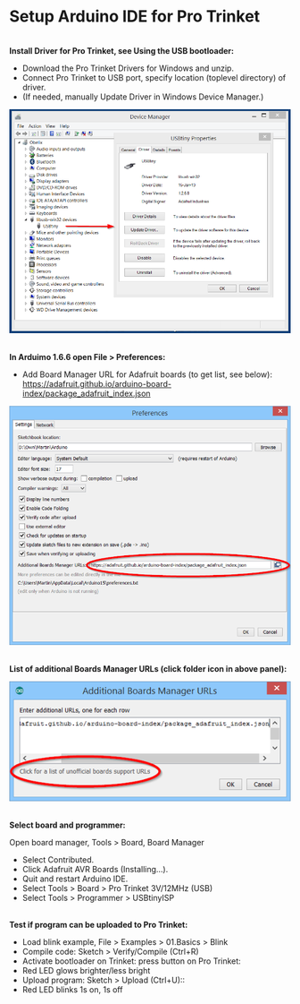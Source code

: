 Setup Arduino IDE for Pro Trinket
===================================
<br>**Install Driver for Pro Trinket, see Using the USB bootloader:**

- Download the Pro Trinket Drivers for Windows and unzip.
- Connect Pro Trinket to USB port, specify location (toplevel directory) of driver.
- (If needed, manually Update Driver in Windows Device Manager.)
  
![](image/device_manager.png)

<br>**In Arduimo 1.6.6 open File > Preferences:**

- Add Board Manager URL for Adafruit boards (to get list, see below):
  https://adafruit.github.io/arduino-board-index/package_adafruit_index.json

![](image/arduino_preferences.png)

<br>**List of additional Boards Manager URLs (click folder icon in above panel):**

![](image/arduino_additional_boards_managers_urls.png)

<br>**Select board and programmer:**

Open board manager, Tools > Board, Board Manager

- Select Contributed.
- Click Adafruit AVR Boards (Installing...).
- Quit and restart Arduino IDE.
- Select Tools > Board > Pro Trinket 3V/12MHz (USB)
- Select Tools > Programmer > USBtinyISP

<br>**Test if program can be uploaded to Pro Trinket:**

- Load blink example, File > Examples > 01.Basics > Blink
- Compile code: Sketch > Verify/Compile (Ctrl+R)
- Activate bootloader on Trinket: press button on Pro Trinket:
- Red LED glows brighter/less bright
- Upload program: Sketch > Upload (Ctrl+U)::
- Red LED blinks 1s on, 1s off

